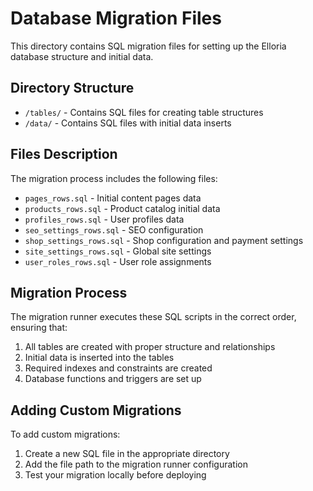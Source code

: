 
# Database Migration Files

This directory contains SQL migration files for setting up the Elloria database structure and initial data.

## Directory Structure

- `/tables/` - Contains SQL files for creating table structures
- `/data/` - Contains SQL files with initial data inserts

## Files Description

The migration process includes the following files:

- `pages_rows.sql` - Initial content pages data
- `products_rows.sql` - Product catalog initial data
- `profiles_rows.sql` - User profiles data
- `seo_settings_rows.sql` - SEO configuration
- `shop_settings_rows.sql` - Shop configuration and payment settings
- `site_settings_rows.sql` - Global site settings
- `user_roles_rows.sql` - User role assignments

## Migration Process

The migration runner executes these SQL scripts in the correct order, ensuring that:

1. All tables are created with proper structure and relationships
2. Initial data is inserted into the tables
3. Required indexes and constraints are created
4. Database functions and triggers are set up

## Adding Custom Migrations

To add custom migrations:

1. Create a new SQL file in the appropriate directory
2. Add the file path to the migration runner configuration
3. Test your migration locally before deploying
